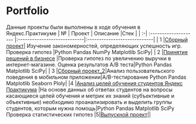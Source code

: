 # Portfolio

Данные проекты были выполнены в ходе обучения в Яндекс.Практикуме
| № | Проект                 | Описание                    |Стек                         |
| :-| :--------------------  |:----------------------------|:----------------------------|
| 1 |[Сборный проект](https://github.com/ekaterina-tkachenko/Yandex_Projects/blob/main/Prefab%20project/prefab%20project_Tkachenko.ipynb)| Изучение закономерностей, определяющих успешность игр. Проверка гипотез  |Python Pandas NumPy Matplotlib SciPy|
| 2 |[Принятие решений в бизнесе](https://github.com/ekaterina-tkachenko/Yandex_Projects/blob/main/Evaluation%20of%20A:B%20test%20results/evaluation%20of%20A:B%20test%20results_Tkachenko.ipynb) |Проверка гипотез по увеличению выручки в интернет-магазине. Оценка результатов A/B теста|Python Pandas Matplotlib SciPy|
| 3 |[Сборный проект_2](https://github.com/ekaterina-tkachenko/Yandex_Projects/blob/main/Prefab%20project_2/prefab%20project_2_Tkachenko.ipynb)|Анализ пользовательского поведения в мобильном приложении|A/B-тестирование Python Pandas Matplotlib Seaborn Ploly|
|4 |[Анализ целей обучения студентов Яндекс Практикума](https://github.com/ekaterina-tkachenko/Yandex_Projects/blob/main/hackathon/Hackathon.ipynb) |На основе данных об ответах студентов на вопросы касающиеся целей обучения и метрик их знаний (субъективные и объективные) необходимо проанализировать и выделить группы студентов, которым нужна помощь|Python Pandas Matplotlib SciPy Проверка статистических гипотез
|5|[Выпускной проект](https://github.com/ekaterina-tkachenko/Yandex_Projects/tree/main/Graduation%20project)||
